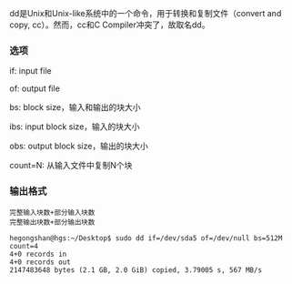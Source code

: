 dd是Unix和Unix-like系统中的一个命令，用于转换和复制文件（convert and copy, cc）。然而，cc和C Compiler冲突了，故取名dd。

### 选项

if: input file

of: output file

bs:  block size，输入和输出的块大小

ibs: input block size，输入的块大小

obs: output block size，输出的块大小

count=N: 从输入文件中复制N个块

### 输出格式

```shell
完整输入块数+部分输入块数
完整输出块数+部分输出块数
```

```shell
hegongshan@hgs:~/Desktop$ sudo dd if=/dev/sda5 of=/dev/null bs=512M count=4 
4+0 records in
4+0 records out
2147483648 bytes (2.1 GB, 2.0 GiB) copied, 3.79005 s, 567 MB/s
```

